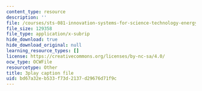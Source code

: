 ```yaml
---
content_type: resource
description: ''
file: /courses/sts-081-innovation-systems-for-science-technology-energy-manufacturing-and-health-spring-2017/bd67a32eb533f73d2137d29676d71f9c_H-ym4rSciTM.srt
file_size: 129358
file_type: application/x-subrip
hide_download: true
hide_download_original: null
learning_resource_types: []
license: https://creativecommons.org/licenses/by-nc-sa/4.0/
ocw_type: OCWFile
resourcetype: Other
title: 3play caption file
uid: bd67a32e-b533-f73d-2137-d29676d71f9c
---
```


